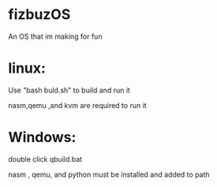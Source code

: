 # fizbuzOS
An OS that im making for fun

# linux:
Use "bash buld.sh" to build and run it

nasm,qemu ,and kvm are required to run it
# Windows:
double click qbuild.bat

nasm , qemu, and python must be installed and added to path
